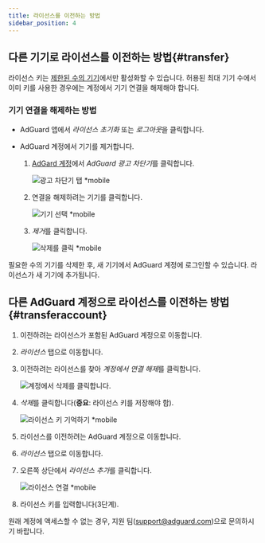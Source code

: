```yaml
---
title: 라이선스를 이전하는 방법
sidebar_position: 4
---
```


## 다른 기기로 라이선스를 이전하는 방법{#transfer}

라이선스 키는 [제한된 수의 기기](../what-is)에서만 활성화할 수 있습니다. 허용된 최대 기기 수에서 이미 키를 사용한 경우에는 계정에서 기기 연결을 해제해야 합니다.

### 기기 연결을 해제하는 방법

- AdGuard 앱에서 *라이선스 초기화* 또는 *로그아웃*을 클릭합니다.

- AdGuard 계정에서 기기를 제거합니다.
    1. [AdGard 계정](https://my.adguard.com/)에서 *AdGuard 광고 차단기*를 클릭합니다.

        ![광고 차단기 탭 *mobile](https://cdn.adtidy.org/content/kb/ad_blocker/general/newaccount-unbind-device-0.png)

    1. 연결을 해제하려는 기기를 클릭합니다.

        ![기기 선택 *mobile](https://cdn.adtidy.org/content/kb/ad_blocker/general/newaccount-unbind-device-1.png)

    1. *제거*를 클릭합니다.

        ![삭제를 클릭 *mobile](https://cdn.adtidy.org/content/kb/ad_blocker/general/newaccount-unbind-device-2.png)

필요한 수의 기기를 삭제한 후, 새 기기에서 AdGuard 계정에 로그인할 수 있습니다. 라이선스가 새 기기에 추가됩니다.

## 다른 AdGuard 계정으로 라이선스를 이전하는 방법{#transferaccount}

1. 이전하려는 라이선스가 포함된 AdGuard 계정으로 이동합니다.

1. *라이선스* 탭으로 이동합니다.

1. 이전하려는 라이선스를 찾아 *계정에서 연결 해제*를 클릭합니다.

    ![계정에서 삭제를 클릭합니다.](https://cdn.adtidy.org/content/kb/ad_blocker/general/newaccount-transfer-to-account.png)

1. *삭제*를 클릭합니다(**중요**: 라이선스 키를 저장해야 함).

    ![라이선스 키 기억하기 *mobile](https://cdn.adtidy.org/content/kb/ad_blocker/general/newaccount-transfer-to-account-1.png)

1. 라이선스를 이전하려는 AdGuard 계정으로 이동합니다.

1. *라이선스* 탭으로 이동합니다.

1. 오른쪽 상단에서 *라이선스 추가*를 클릭합니다.

    ![라이선스 연결 *mobile](https://cdn.adtidy.org/content/kb/ad_blocker/general/newaccount-transfer-to-account-2.png)

1. 라이선스 키를 입력합니다(3단계).

원래 계정에 액세스할 수 없는 경우, 지원 팀(support@adguard.com)으로 문의하시기 바랍니다.
